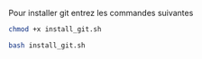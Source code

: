 Pour installer git entrez les commandes suivantes

```bash
chmod +x install_git.sh
```

```bash
bash install_git.sh
```
